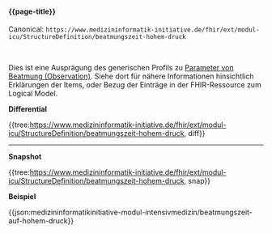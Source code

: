 #### {{page-title}}

Canonical: 
```https://www.medizininformatik-initiative.de/fhir/ext/modul-icu/StructureDefinition/beatmungszeit-hohem-druck```

<br> 

Dies ist eine Ausprägung des generischen Profils zu [Parameter von Beatmung (Observation)](https://www.medizininformatik-initiative.de/fhir/ext/modul-icu/StructureDefinition/parameter-von-beatmung). Siehe dort für nähere Informationen hinsichtlich Erklärungen der Items, oder Bezug der Einträge in der FHIR-Ressource zum Logical Model. 


**Differential**

{{tree:https://www.medizininformatik-initiative.de/fhir/ext/modul-icu/StructureDefinition/beatmungszeit-hohem-druck, diff}}

---

**Snapshot**

{{tree:https://www.medizininformatik-initiative.de/fhir/ext/modul-icu/StructureDefinition/beatmungszeit-hohem-druck, snap}}

**Beispiel**

{{json:medizininformatikinitiative-modul-intensivmedizin/beatmungszeit-auf-hohem-druck}}